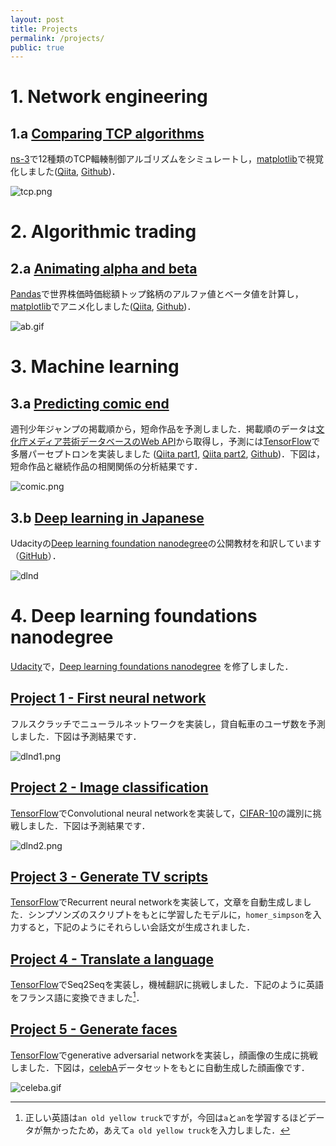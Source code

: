 ```yaml
---
layout: post
title: Projects
permalink: /projects/
public: true
---
```


# 1. Network engineering

## 1.a [Comparing TCP algorithms](https://haltaro.github.io/comparing-tcp-algorithms)

[ns-3](https://www.nsnam.org/)で12種類のTCP輻輳制御アルゴリズムをシミュレートし，[matplotlib](https://matplotlib.org/)で視覚化しました([Qiita](http://qiita.com/haltaro/items/d479538345357f08c595), [Github](https://github.com/haltaro/comparing-tcp-algorithms))．


![tcp.png]({{site.baseurl}}/assets/comparing-tcp-algorithms.png)

# 2. Algorithmic trading

## 2.a [Animating alpha and beta](https://haltaro.github.io/animating-alpha-and-beta)

[Pandas](http://pandas.pydata.org/)で世界株価時価総額トップ銘柄のアルファ値とベータ値を計算し，[matplotlib](https://matplotlib.org/)でアニメ化しました([Qiita](http://qiita.com/haltaro/items/e3e29264079f6b90d6df), [Github](https://github.com/haltaro/animating-alpha-and-beta))．


![ab.gif]({{site.baseurl}}/assets/animating-alpha-and-beta.gif)

# 3. Machine learning

## 3.a [Predicting comic end](https://haltaro.github.io/predicting-comic-end)

週刊少年ジャンプの掲載順から，短命作品を予測しました．掲載順のデータは[文化庁メディア芸術データベースのWeb API](https://mediaarts-db.bunka.go.jp/webapi_proto_documents.pdf)から取得し，予測には[TensorFlow](https://www.tensorflow.org/)で多層パーセプトロンを実装しました ([Qiita part1](http://qiita.com/haltaro/items/c54fa1855767f1a1abd5), [Qiita part2](http://qiita.com/haltaro/items/62d49875ed658ac8a93f), [Github](https://github.com/haltaro/predicting-comic-end))．下図は，短命作品と継続作品の相関関係の分析結果です．

![comic.png]({{site.baseurl}}/assets/predicting-comic-end.png)

## 3.b [Deep learning in Japanese](https://haltaro.github.io/deep-learning-in-japanese)

Udacityの[Deep learning foundation nanodegree](https://www.udacity.com/course/deep-learning-nanodegree-foundation--nd101)の公開教材を和訳しています（[GitHub](https://github.com/haltaro/deep-learning-in-japanese)）．

![dlnd]({{site.baseurl}}/assets/dlnd.png)

# 4. Deep learning foundations nanodegree

[Udacity](https://www.udacity.com/)で，[Deep learning foundations nanodegree](https://www.udacity.com/course/deep-learning-nanodegree-foundation--nd101) を修了しました．

## [Project 1 - First neural network](https://github.com/haltaro/udacity-deep-learning-project1/blob/master/DLND%20Your%20first%20neural%20network.ipynb)

フルスクラッチでニューラルネットワークを実装し，貸自転車のユーザ数を予測しました．下図は予測結果です．

![dlnd1.png]({{site.baseurl}}/assets/dlnd1.png)

## [Project 2 - Image classification](https://github.com/haltaro/udacity-deep-learning-project2/blob/master/dlnd_image_classification.ipynb)

[TensorFlow](https://www.tensorflow.org/)でConvolutional neural networkを実装して，[CIFAR-10](https://www.cs.toronto.edu/~kriz/cifar.html)の識別に挑戦しました．下図は予測結果です．

![dlnd2.png]({{site.baseurl}}/assets/dlnd2.png)

## [Project 3 - Generate TV scripts](https://github.com/haltaro/udacity-deep-learning-project3/blob/master/dlnd_tv_script_generation.ipynb)

[TensorFlow](https://www.tensorflow.org/)でRecurrent neural networkを実装して，文章を自動生成しました．シンプソンズのスクリプトをもとに学習したモデルに，`homer_simpson`を入力すると，下記のようにそれらしい会話文が生成されました．

<script src="https://gist.github.com/haltaro/3f36c6469259b7daac59be4b9d96a092.js"></script>

## [Project 4 - Translate a language](https://github.com/haltaro/udacity-deep-learning-project4/blob/master/dlnd_language_translation.ipynb)

[TensorFlow](https://www.tensorflow.org/)でSeq2Seqを実装し，機械翻訳に挑戦しました．下記のように英語をフランス語に変換できました[^1]．

<script src="https://gist.github.com/haltaro/9fff20127b7e3319f3fa079c4ed399c9.js"></script>

[^1]: 正しい英語は`an old yellow truck`ですが，今回は`a`と`an`を学習するほどデータが無かったため，あえて`a old yellow truck`を入力しました．

## [Project 5 - Generate faces](https://github.com/haltaro/udacity-deep-learning-project5/blob/master/dlnd_face_generation.ipynb)

[TensorFlow](https://www.tensorflow.org/)でgenerative adversarial networkを実装し，顔画像の生成に挑戦しました．下図は，[celebA](http://mmlab.ie.cuhk.edu.hk/projects/CelebA.html)データセットをもとに自動生成した顔画像です．

![celeba.gif]({{site.baseurl}}/assets/celeba.gif)
